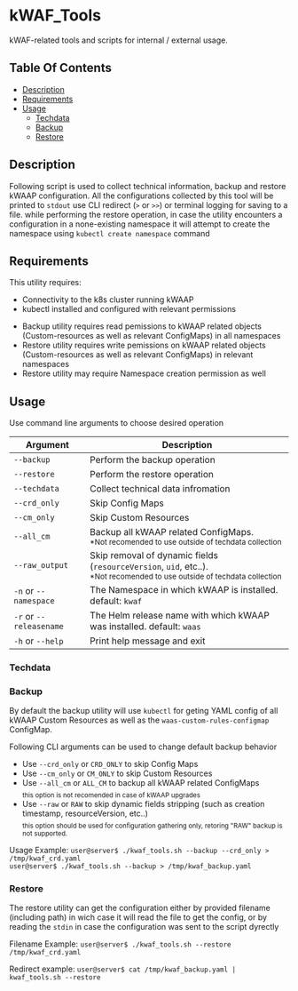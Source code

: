 # kWAF_Tools
kWAF-related tools and scripts for internal / external usage.

## Table Of Contents ###
- [Description](#description )
- [Requirements](#requiremnts )
- [Usage](#usage )
  * [Techdata](#techdata )
  * [Backup](#backup )
  * [Restore](#restore)

## Description ##
Following script is used to collect technical information, backup and restore kWAAP configuration.
All the configurations collected by this tool will be printed to `stdout` use CLI redirect (`>` or `>>`) or terminal logging for saving to a file.
while performing the restore operation, in case the utility encounters a configuration in a none-existing namespace it will attempt to create the namespace using `kubectl create namespace` command 

## Requirements ##
This utility requires:
 - Connectivity to the k8s cluster running kWAAP
 - kubectl installed and configured with relevant permissions
 * Backup utility requires read pemissions to kWAAP related objects (Custom-resources as well as relevant ConfigMaps) in all namespaces
 * Restore utility requires write pemissions on kWAAP related objects (Custom-resources as well as relevant ConfigMaps) in relevant namespaces
 * Restore utility may require Namespace creation permission as well

## Usage ##
Use command line arguments to choose desired operation

| Argument | Description |
| --- | --- | 
| `--backup` | Perform the backup operation |
| `--restore` | Perform the restore operation |
| `--techdata` | Collect technical data infromation |
| `--crd_only` | Skip Config Maps |
| `--cm_only` | Skip Custom Resources |
| `--all_cm` | Backup all kWAAP related ConfigMaps.<br><sub>*Not recomended to use outside of techdata collection</sub> |
| `--raw_output` | Skip removal of dynamic fields (`resourceVersion`, `uid`, etc..).<br><sub>*Not recomended to use outside of techdata collection</sub> |
| `-n` or `--namespace` | The Namespace in which kWAAP is installed. default: `kwaf` |
| `-r` or `--releasename` | The Helm release name with which kWAAP was installed. default: `waas` |
| `-h` or `--help` | Print help message and exit |

### Techdata ###

### Backup ###
By default the backup utility will use `kubectl` for geting YAML config of all kWAAP Custom Resources as well as the `waas-custom-rules-configmap` ConfigMap.

Following CLI arguments can be used to change default backup behavior
 - Use `--crd_only` or `CRD_ONLY` to skip Config Maps
 - Use `--cm_only` or `CM_ONLY` to skip Custom Resources
 - Use `--all_cm` or `ALL_CM` to backup all kWAAP related ConfigMaps <br>
 <sub> this option is not recomended in case of kWAAP upgrades </sub>
 - Use `--raw` or `RAW` to skip dynamic fields stripping (such as creation timestamp, resourceVersion, etc..) <br>
 <sub> this option should be used for configuration gathering only, retoring "RAW" backup is not supported.</sub>

Usage Example: 
`user@server$ ./kwaf_tools.sh --backup --crd_only > /tmp/kwaf_crd.yaml` <br>
`user@server$ ./kwaf_tools.sh --backup > /tmp/kwaf_backup.yaml`

### Restore ###
The restore utility can get the configuration either by provided filename (including path) in wich case it will read the file to get the config, or by reading the `stdin` in case the configuration was sent to the script dyrectly

Filename Example:
`user@server$ ./kwaf_tools.sh --restore  /tmp/kwaf_crd.yaml`

Redirect example:
`user@server$ cat /tmp/kwaf_backup.yaml | kwaf_tools.sh --restore`
